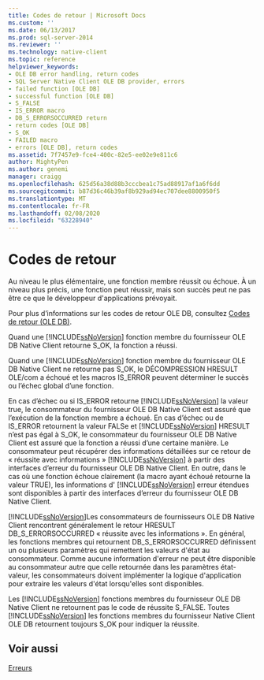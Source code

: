 ```yaml
---
title: Codes de retour | Microsoft Docs
ms.custom: ''
ms.date: 06/13/2017
ms.prod: sql-server-2014
ms.reviewer: ''
ms.technology: native-client
ms.topic: reference
helpviewer_keywords:
- OLE DB error handling, return codes
- SQL Server Native Client OLE DB provider, errors
- failed function [OLE DB]
- successful function [OLE DB]
- S_FALSE
- IS_ERROR macro
- DB_S_ERRORSOCCURRED return
- return codes [OLE DB]
- S_OK
- FAILED macro
- errors [OLE DB], return codes
ms.assetid: 7f7457e9-fce4-400c-82e5-ee02e9e811c6
author: MightyPen
ms.author: genemi
manager: craigg
ms.openlocfilehash: 625d56a38d88b3cccbea1c75ad88917af1a6f6dd
ms.sourcegitcommit: b87d36c46b39af8b929ad94ec707dee8800950f5
ms.translationtype: MT
ms.contentlocale: fr-FR
ms.lasthandoff: 02/08/2020
ms.locfileid: "63228940"
---
```

# <a name="return-codes"></a>Codes de retour
  Au niveau le plus élémentaire, une fonction membre réussit ou échoue. À un niveau plus précis, une fonction peut réussir, mais son succès peut ne pas être ce que le développeur d'applications prévoyait.  
  
 Pour plus d’informations sur les codes de retour OLE DB, consultez [Codes de retour (OLE DB)](https://go.microsoft.com/fwlink/?LinkId=101631).  
  
 Quand une [!INCLUDE[ssNoVersion](../../includes/ssnoversion-md.md)] fonction membre du fournisseur OLE DB Native Client retourne S_OK, la fonction a réussi.  
  
 Quand une [!INCLUDE[ssNoVersion](../../includes/ssnoversion-md.md)] fonction membre du fournisseur OLE DB Native Client ne retourne pas S_OK, le DÉCOMPRESSION HRESULT OLE/com a échoué et les macros IS_ERROR peuvent déterminer le succès ou l’échec global d’une fonction.  
  
 En cas d’échec ou si IS_ERROR retourne [!INCLUDE[ssNoVersion](../../includes/ssnoversion-md.md)] la valeur true, le consommateur du fournisseur OLE DB Native Client est assuré que l’exécution de la fonction membre a échoué. En cas d’échec ou de IS_ERROR retournent la valeur FALSe et [!INCLUDE[ssNoVersion](../../includes/ssnoversion-md.md)] HRESULT n’est pas égal à S_OK, le consommateur du fournisseur OLE DB Native Client est assuré que la fonction a réussi d’une certaine manière. Le consommateur peut récupérer des informations détaillées sur ce retour de « réussite avec informations » [!INCLUDE[ssNoVersion](../../includes/ssnoversion-md.md)] à partir des interfaces d’erreur du fournisseur OLE DB Native Client. En outre, dans le cas où une fonction échoue clairement (la macro ayant échoué retourne la valeur TRUE), les informations d' [!INCLUDE[ssNoVersion](../../includes/ssnoversion-md.md)] erreur étendues sont disponibles à partir des interfaces d’erreur du fournisseur OLE DB Native Client.  
  
 [!INCLUDE[ssNoVersion](../../includes/ssnoversion-md.md)]Les consommateurs de fournisseurs OLE DB Native Client rencontrent généralement le retour HRESULT DB_S_ERRORSOCCURRED « réussite avec les informations ». En général, les fonctions membres qui retournent DB_S_ERRORSOCCURRED définissent un ou plusieurs paramètres qui remettent les valeurs d'état au consommateur. Comme aucune information d'erreur ne peut être disponible au consommateur autre que celle retournée dans les paramètres état-valeur, les consommateurs doivent implémenter la logique d'application pour extraire les valeurs d'état lorsqu'elles sont disponibles.  
  
 Les [!INCLUDE[ssNoVersion](../../includes/ssnoversion-md.md)] fonctions membres du fournisseur OLE DB Native Client ne retournent pas le code de réussite S_FALSE. Toutes [!INCLUDE[ssNoVersion](../../includes/ssnoversion-md.md)] les fonctions membres du fournisseur Native Client OLE DB retournent toujours S_OK pour indiquer la réussite.  
  
## <a name="see-also"></a>Voir aussi  
 [Erreurs](errors.md)  
  
  
